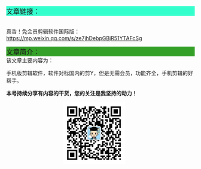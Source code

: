 <div style="background-color:#33ffcc;font-size:18px">文章链接：</div>

<br/>真香！免会员剪辑软件国际版：<a href="https://mp.weixin.qq.com/s/ze7jhDebpGBjR51YTAFcSg" target="_blank" >https://mp.weixin.qq.com/s/ze7jhDebpGBjR51YTAFcSg</a>



<div style="background-color:RGB(52,160,40);font-size:18px">文章简介：</div>
该文章主要内容为：

手机版剪辑软件，软件对标国内的剪Y，但是无需会员，功能齐全，手机剪辑的好帮手。

**本号持续分享有内容的干货，您的关注是我坚持的动力！**

<img src="./_assets/clip_image002.jpg" style="width:33%;margin-left:30%" />